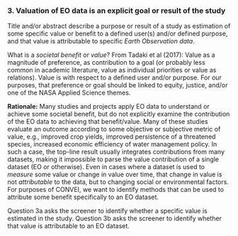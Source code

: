 ### 3. Valuation of EO data is an explicit goal or result of the study

Title and/or abstract describe a purpose or result of a study as estimation of some specific value or benefit to a defined user(s) and/or defined purpose, and that value is attributable to specific *Earth Observation data*.  

What is a *societal benefit* or *value*?  From Tadaki et al (2017): Value as a magnitude of preference, as contribution to a goal (or probably less common in academic literature, value as individual priorities or value as relations).  Value is with respect to a defined user and/or purpose.  For our purposes, that preference or goal should be linked to equity, justice, and/or one of the NASA Applied Science themes.

**Rationale:** Many studies and projects apply EO data to understand or achieve some societal benefit, but do not explicitly examine the contribution of the EO data to achieving that benefit/value.  Many of these studies evaluate an outcome according to some objective or subjective metric of value, e.g., improved crop yields, improved persistence of a threatened species, increased economic efficiency of water management policy.  In such a case, the top-line result usually integrates contributions from many datasets, making it impossible to parse the value contribution of a single dataset (EO or otherwise).  Even in cases where a dataset is used to *measure* some value or change in value over time, that change in value is not *attributable* to the data, but to changing social or environmental factors.  For purposes of CONVEI, we want to identify methods that can be used to attribute some benefit specifically to an EO dataset.

Question 3a asks the screener to identify whether a specific value is estimated in the study.  Question 3b asks the screener to identify whether that value is attributable to an EO dataset.
